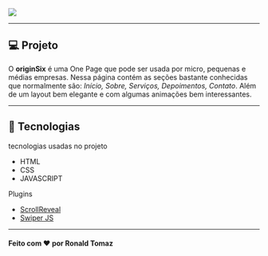   <img src="https://ik.imagekit.io/gczsuhmv3/preview_tp-Vrvzuxk.png">

---

## 💻 Projeto

O **originSix** é uma One Page que pode ser usada por micro, pequenas e médias empresas. Nessa página contém as seções bastante conhecidas que normalmente são: *Início, Sobre, Serviços, Depoimentos, Contato*. Além de um layout bem elegante e com algumas animações bem interessantes.

---

## 🚀 Tecnologias

tecnologias usadas no projeto
- HTML
- CSS
- JAVASCRIPT

Plugins

- [ScrollReveal](https://scrollrevealjs.org/)
- [Swiper JS](https://swiperjs.com/)

---

#### Feito com ❤ por **Ronald Tomaz**